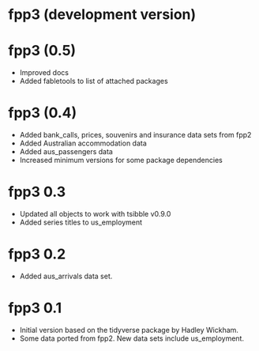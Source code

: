 # fpp3 (development version)

# fpp3 (0.5)

  * Improved docs
  * Added fabletools to list of attached packages

# fpp3 (0.4)

  * Added bank_calls, prices, souvenirs and insurance data sets from fpp2
  * Added Australian accommodation data
  * Added aus_passengers data
  * Increased minimum versions for some package dependencies

# fpp3 0.3

  * Updated all objects to work with tsibble v0.9.0
  * Added series titles to us_employment

# fpp3 0.2

 * Added aus_arrivals data set.

# fpp3 0.1

 * Initial version based on the tidyverse package by Hadley Wickham.
 * Some data ported from fpp2. New data sets include us_employment.
